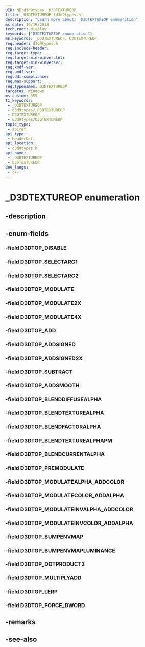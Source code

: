 ```yaml
---
UID: NE:d3d9types._D3DTEXTUREOP
title: _D3DTEXTUREOP (d3d9types.h)
description: "Learn more about: _D3DTEXTUREOP enumeration"
ms.date: 10/19/2018
tech.root: display
keywords: ["D3DTEXTUREOP enumeration"]
ms.keywords: _D3DTEXTUREOP, D3DTEXTUREOP,
req.header: d3d9types.h
req.include-header: 
req.target-type: 
req.target-min-winverclnt: 
req.target-min-winversvr: 
req.kmdf-ver: 
req.umdf-ver: 
req.ddi-compliance: 
req.max-support: 
req.typenames: D3DTEXTUREOP
targetos: Windows
ms.custom: RS5
f1_keywords:
 - _D3DTEXTUREOP
 - d3d9types/_D3DTEXTUREOP
 - D3DTEXTUREOP
 - d3d9types/D3DTEXTUREOP
topic_type:
 - apiref
api_type:
 - HeaderDef
api_location:
 - d3d9types.h
api_name:
 - _D3DTEXTUREOP
 - D3DTEXTUREOP
dev_langs:
 - c++
---
```


# _D3DTEXTUREOP enumeration


## -description

## -enum-fields

### -field D3DTOP_DISABLE 

### -field D3DTOP_SELECTARG1 

### -field D3DTOP_SELECTARG2 

### -field D3DTOP_MODULATE 

### -field D3DTOP_MODULATE2X 

### -field D3DTOP_MODULATE4X 

### -field D3DTOP_ADD 

### -field D3DTOP_ADDSIGNED 

### -field D3DTOP_ADDSIGNED2X 

### -field D3DTOP_SUBTRACT 

### -field D3DTOP_ADDSMOOTH 

### -field D3DTOP_BLENDDIFFUSEALPHA 

### -field D3DTOP_BLENDTEXTUREALPHA 

### -field D3DTOP_BLENDFACTORALPHA 

### -field D3DTOP_BLENDTEXTUREALPHAPM 

### -field D3DTOP_BLENDCURRENTALPHA 

### -field D3DTOP_PREMODULATE 

### -field D3DTOP_MODULATEALPHA_ADDCOLOR 

### -field D3DTOP_MODULATECOLOR_ADDALPHA 

### -field D3DTOP_MODULATEINVALPHA_ADDCOLOR 

### -field D3DTOP_MODULATEINVCOLOR_ADDALPHA 

### -field D3DTOP_BUMPENVMAP 

### -field D3DTOP_BUMPENVMAPLUMINANCE 

### -field D3DTOP_DOTPRODUCT3 

### -field D3DTOP_MULTIPLYADD 

### -field D3DTOP_LERP 

### -field D3DTOP_FORCE_DWORD 

## -remarks

## -see-also

